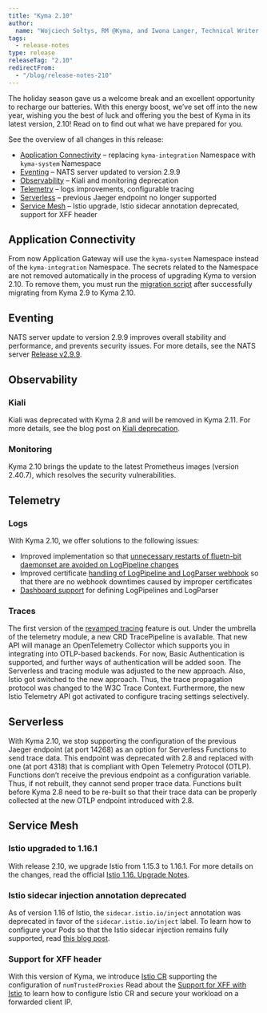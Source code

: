 ```yaml
---
title: "Kyma 2.10"
author:
  name: "Wojciech Sołtys, RM @Kyma, and Iwona Langer, Technical Writer @Kyma"
tags:
  - release-notes 
type: release 
releaseTag: "2.10"
redirectFrom:
  - "/blog/release-notes-210"
---
```


The holiday season gave us a welcome break and an excellent opportunity to recharge our batteries. With this energy boost, we’ve set off into the new year, wishing you the best of luck and offering you the best of Kyma in its latest version, 2.10! Read on to find out what we have prepared for you.

<!-- overview -->

See the overview of all changes in this release:

- [Application Connectivity](#application-connectivity) – replacing `kyma-integration` Namespace with `kyma-system` Namespace
- [Eventing](#eventing) – NATS server updated to version 2.9.9
- [Observability](#observability) – Kiali and monitoring deprecation
- [Telemetry](#telemetry) – logs improvements, configurable tracing
- [Serverless](#serverless) – previous Jaeger endpoint no longer supported 
- [Service Mesh](#service-mesh) – Istio upgrade, Istio sidecar annotation deprecated, support for XFF header

## Application Connectivity
From now Application Gateway will use the `kyma-system` Namespace instead of the `kyma-integration` Namespace. The secrets related to the Namespace are not removed automatically in the process of upgrading Kyma to version 2.10. To remove them, you must run the [migration script]( https://github.com/kyma-project/kyma/blob/main/docs/assets/2.9-2.10-OS-copy-secrets-to-system-namespace.sh) after successfully migrating from Kyma 2.9 to Kyma 2.10. 

## Eventing

NATS server update to version 2.9.9 improves overall stability and performance, and prevents security issues. For more details, see the NATS server [Release v2.9.9]( https://github.com/nats-io/nats-server/releases/tag/v2.9.9).

## Observability
 
### Kiali
Kiali was deprecated with Kyma 2.8 and will be removed in Kyma 2.11. For more details, see the blog post on [Kiali deprecation](https://kyma-project.io/blog/2022/10/10/Kiali-deprecation).
 
### Monitoring
Kyma 2.10 brings the update to the latest Prometheus images (version 2.40.7), which resolves the security vulnerabilities.
 
## Telemetry
 
### Logs
With Kyma 2.10, we offer solutions to the following issues:
- Improved implementation so that [unnecessary restarts of fluetn-bit daemonset are avoided on LogPipeline changes](https://github.com/kyma-project/kyma/issues/15956)
- Improved certificate [handling of LogPipeline and LogParser webhook](https://github.com/kyma-project/kyma/issues/15765) so that there are no webhook downtimes caused by improper certificates 
- [Dashboard support]((https://github.com/kyma-project/kyma/issues/15894)) for defining LogPipelines and LogParser 
 
### Traces
The first version of the [revamped tracing](https://kyma-project.io/docs/kyma/main/01-overview/main-areas/telemetry/telemetry-03-traces/) feature is out. Under the umbrella of the telemetry module, a new CRD TracePipeline is available. That new API will manage an OpenTelemetry Collector which supports you in integrating into OTLP-based backends. For now, Basic Authentication is supported, and further ways of authentication will be added soon.
The Serverless and tracing module was adjusted to the new approach.
Also, Istio got switched to the new approach. Thus, the trace propagation protocol was changed to the W3C Trace Context. Furthermore, the new Istio Telemetry API got activated to configure tracing settings selectively.
 
 
## Serverless

With Kyma 2.10, we stop supporting the configuration of the previous Jaeger endpoint (at port 14268) as an option for Serverless Functions to send trace data. This endpoint was deprecated with 2.8 and replaced with one (at port 4318) that is compliant with Open Telemetry Protocol (OTLP). Functions don’t receive the previous endpoint as a configuration variable. Thus, if not rebuilt, they cannot send proper trace data. Functions built before Kyma 2.8 need to be re-built so that their trace data can be properly collected at the new OTLP endpoint introduced with 2.8.


## Service Mesh

### Istio upgraded to 1.16.1  

With release 2.10, we upgrade Istio from 1.15.3 to 1.16.1. For more details on the changes, read the official [Istio 1.16. Upgrade Notes](https://istio.io/latest/news/releases/1.16.x/announcing-1.16/upgrade-notes/).

### Istio sidecar injection annotation deprecated  

As of version 1.16 of Istio, the `sidecar.istio.io/inject` annotation was deprecated in favor of the `sidecar.istio.io/inject` label. To learn how to configure your Pods so that the Istio sidecar injection remains fully supported, read [this blog post]( https://kyma-project.io/blog/2022/12/30/deprecation-of-istio-sidecar-injection-annotation).


### Support for XFF header  

With this version of Kyma, we introduce [Istio CR](https://kyma-project.io/docs/kyma/main/05-technical-reference/00-custom-resources/oper-01-istio/) supporting the configuration of `numTrustedProxies` Read about the [Support for XFF with Istio](https://github.com/kyma-project/website/blob/main/content/blog-posts/2023-01-11-istio-xff-support/index.md) to learn how to configure Istio CR and secure your workload on a forwarded client IP.
